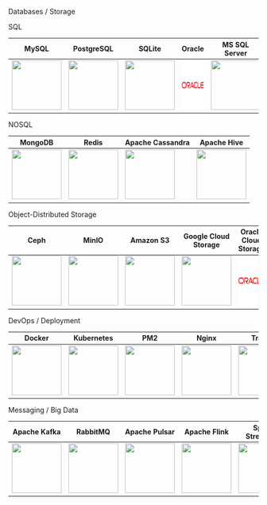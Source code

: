 Databases / Storage 

 SQL



| MySQL | PostgreSQL | SQLite | Oracle | MS SQL Server |
|-------|------------|--------|--------|---------------|
| <img src="https://cdn.simpleicons.org/mysql" width="100" height="100"/> | <img src="https://cdn.simpleicons.org/postgresql" width="100" height="100"/> | <img src="https://cdn.simpleicons.org/sqlite" width="100" height="100"/> | <img src="https://raw.githubusercontent.com/devicons/devicon/master/icons/oracle/oracle-original.svg" width="100" height="100"/> | <img src="https://camo.githubusercontent.com/29dde2a136637475ff7726f780237361f2f1915e8e37b67fadb0b2eb5af21478/68747470733a2f2f7777772e7376677265706f2e636f6d2f73686f772f3330333232392f6d6963726f736f66742d73716c2d7365727665722d6c6f676f2e737667" width="100" height="100"/> |


NOSQL

| MongoDB | Redis | Apache Cassandra | Apache Hive |
|---------|-------|----------------|-------------|
| <img src="https://cdn.simpleicons.org/mongodb" width="100" height="100"/> | <img src="https://cdn.simpleicons.org/redis" width="100" height="100"/> | <img src="https://cdn.simpleicons.org/apachecassandra" width="100" height="100"/> | <img src="https://cdn.simpleicons.org/apachehive" width="100" height="100"/> |

Object-Distributed Storage


| Ceph | MinIO | Amazon S3 | Google Cloud Storage | Oracle Cloud Storage | Cloudflare R2 |
|------|-------|-----------|--------------------|----------------------------|---------------|
| <img src="https://cdn.simpleicons.org/ceph" width="100" height="100"/> | <img src="https://cdn.simpleicons.org/minio" width="100" height="100"/> | <img src="https://upload.wikimedia.org/wikipedia/commons/thumb/b/bc/Amazon-S3-Logo.svg/1712px-Amazon-S3-Logo.svg.png" width="100" height="100"/> | <img src="https://cdn.simpleicons.org/googlecloud" width="100" height="100"/> | <img src="https://raw.githubusercontent.com/devicons/devicon/master/icons/oracle/oracle-original.svg" width="100" height="100"/> | <img src="https://cdn.simpleicons.org/cloudflare" width="100" height="100"/> |

DevOps / Deployment

| Docker | Kubernetes | PM2 | Nginx | Traefik | Jenkins | Vagrant | CI/CD |
|--------|------------|-----|-------|---------|---------|---------|-------|
| <img src="https://cdn.simpleicons.org/docker" width="100" height="100"/> | <img src="https://cdn.simpleicons.org/kubernetes" width="100" height="100"/> | <img src="https://cdn.simpleicons.org/pm2" width="100" height="100"/> | <img src="https://cdn.simpleicons.org/nginx" width="100" height="100"/> | <img src="https://cdn.simpleicons.org/traefikproxy" width="100" height="100"/> | <img src="https://cdn.simpleicons.org/jenkins" width="100" height="100"/> | <img src="https://cdn.simpleicons.org/vagrant" width="100" height="100"/> | <img src="https://cdn.simpleicons.org/githubactions" width="100" height="100"/>  |

Messaging / Big Data


| Apache Kafka | RabbitMQ | Apache Pulsar | Apache Flink | Spark Streaming | Apache Hadoop |
|--------------|----------|---------------|--------------|-----------------|---------------|
| <img src="https://cdn.simpleicons.org/apachekafka" width="100" height="100"/> | <img src="https://cdn.simpleicons.org/rabbitmq" width="100" height="100"/> | <img src="https://cdn.simpleicons.org/apachepulsar" width="100" height="100"/> | <img src="https://cdn.simpleicons.org/apacheflink" width="100" height="100"/> | <img src="https://cdn.simpleicons.org/apachespark" width="100" height="100"/> | <img src="https://camo.githubusercontent.com/983b0c44b8c2c62ca85b29dad953826788f8632545c049c25a2ebe080ef70f33/68747470733a2f2f7777772e766563746f726c6f676f2e7a6f6e652f6c6f676f732f6170616368655f6861646f6f702f6170616368655f6861646f6f702d69636f6e2e737667" width="100" height="100"/> |


